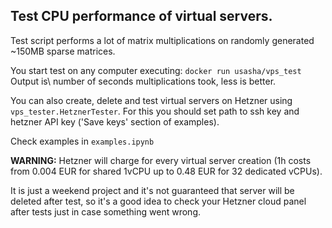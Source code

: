 ## Test CPU performance of virtual servers.

Test script performs a lot of matrix multiplications on randomly generated ~150MB sparse matrices.

You start test on any computer executing:
`docker run usasha/vps_test`  
Output is\ number of seconds multiplications took, less is better.


You can also create, delete and test virtual servers on Hetzner using `vps_tester.HetznerTester`.
For this you should set path to ssh key and hetzner API key ('Save keys' section of examples).
 
Check examples in `examples.ipynb`


**WARNING:**
Hetzner will charge for every virtual server creation (1h costs from 0.004 EUR for shared 1vCPU 
up to 0.48 EUR for 32 dedicated vCPUs).

It is just a weekend project and it's not guaranteed that server will be deleted after test, 
so it's a good idea to check your Hetzner cloud panel after tests just in case something went wrong.

